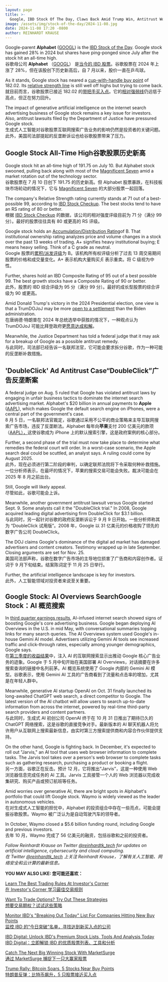 ```yaml
---
layout: page
title: >-
  Google, IBD Stock Of The Day, Claws Back Amid Trump Win, Antitrust Worries, Fierce AI Competition	谷歌，今日 IBD 股票，在特朗普获胜中扳回一城，反垄断担忧，激烈的人工智能竞争
image: /assets/img/stock-of-the-day/2024-11-08.jpg
date: 2024-11-08 17:20 -0800
author: REINHARDT KRAUSE
---
```







Google-parent **Alphabet** ([GOOGL](https://research.investors.com/quote.aspx?symbol=GOOGL)) is the [IBD Stock of the Day](https://www.investors.com/category/research/ibd-stock-of-the-day/). Google stock has gained 28% in 2024 but shares have ping-ponged since July after the stock hit an all-time high.  
谷歌母公司 **Alphabet** （[GOOGL](https://research.investors.com/quote.aspx?symbol=GOOGL)） 是[当今的 IBD 股票](https://www.investors.com/category/research/ibd-stock-of-the-day/)。谷歌股票在 2024 年上涨了 28%，但在该股创下历史新高后，自 7 月以来，股价一直在乒乓球。


As it stands, Google stock has neared a [cup-with-handle buy point](https://www.investors.com/how-to-invest/investors-corner/investor-basics-why-learning-base-patterns-gets-the-ball-rolling/) of 182.02. Its [relative strength line](https://www.investors.com/how-to-invest/investors-corner/when-to-sell-rs-line-gives-clues-about-a-stocks-weakening-health/) is still well off highs but trying to come back.  
就目前而言，谷歌股票已接近 182.02 的[带把手买入点](https://www.investors.com/how-to-invest/investors-corner/investor-basics-why-learning-base-patterns-gets-the-ball-rolling/)。它的[相对强弱线](https://www.investors.com/how-to-invest/investors-corner/when-to-sell-rs-line-gives-clues-about-a-stocks-weakening-health/)仍远低于高点，但正在努力回升。


The impact of generative artificial intelligence on the internet search advertising business of Google stock remains a key issue for investors. Also, antitrust lawsuits filed by the Department of Justice have pressured Google stock.  
生成式人工智能对谷歌股票互联网搜索广告业务的影响仍然是投资者的关键问题。此外，美国司法部提起的反垄断诉讼也给谷歌股票带来了压力。




Google Stock All-Time High谷歌股票历史新高
----------------------------------


Google stock hit an all-time high of 191.75 on July 10. But Alphabet stock swooned, pulling back along with most of the [Magnificent Seven](https://www.investors.com/research/magnificent-seven-stocks/) amid a market rotation out of the technology sector.  
谷歌股票在 7 月 10 日创下 191.75 的历史新高。但 Alphabet 股票暴跌，在科技板块市场轮动的情况下，它与 [Magnificent Seven](https://www.investors.com/research/magnificent-seven-stocks/) 的大部分股票一起回落。


The company's Relative Strength rating currently stands at 71 out of a best-possible 99, according to [IBD Stock Checkup](https://research.investors.com/stockcheckup.aspx). The best stocks tend to have an RS rating of 80 or better.  
根据 [IBD Stock Checkup](https://research.investors.com/stockcheckup.aspx) 的数据，该公司的相对强度评级目前为 71 分（满分 99 分）。最好的股票往往具有 80 或更高的 RS 评级。


Google stock holds an [Accumulation/Distribution Rating](https://www.investors.com/how-to-invest/investors-corner/how-to-buy-stocks-accumulation-distribution-rating-shows-professionals-moves/)of B. That institutional ownership rating analyzes price and volume changes in a stock over the past 13 weeks of trading. A+ signifies heavy institutional buying; E means heavy selling. Think of a C grade as neutral.  
Google 股票的[累积/派发评级](https://www.investors.com/how-to-invest/investors-corner/how-to-buy-stocks-accumulation-distribution-rating-shows-professionals-moves/)为 B。该机构所有权评级分析了过去 13 周交易期间股票的价格和成交量变化。A+ 表示机构大量购买;E 表示重卖。将 C 级视为中性。


Further, shares hold an IBD Composite Rating of 95 out of a best possible 99. The best growth stocks have a Composite Rating of 90 or better.  
此外，股票的 IBD 综合评级为 95 分（满分 99 分）。最好的成长型股票的综合评级为 90 或更高。


Amid Donald Trump's victory in the 2024 Presidential election, one view is that a TrumDOJoJ may be more [open to a settlement](https://www.investors.com/news/technology/google-stock-trump-victory-antitrust-doj/) than the Biden administration.  
在唐纳德·特朗普在 2024 年总统选举中获胜的情况下，一种观点认为 TrumDOJoJ 可能比拜登政府更[愿意达成和解](https://www.investors.com/news/technology/google-stock-trump-victory-antitrust-doj/)。


Meanwhile, the Justice Department has told a federal judge that it may ask for a breakup of Google as a possible antitrust remedy.  
与此同时，司法部已经告诉一名联邦法官，它可能会要求拆分谷歌，作为一种可能的反垄断补救措施。


'DoubleClick' Ad Antitrust Case“DoubleClick”广告反垄断案
--------------------------------------------------


A federal judge on Aug. 5 ruled that Google has violated antitrust laws by engaging in unfair business tactics to dominate the internet search advertising market. Alphabet's $20 billion in annual payments to **Apple** ([AAPL](https://research.investors.com/quote.aspx?symbol=AAPL)), which makes Google the default search engine on iPhones, were a central part of the government's case.  
8 月 5 日，一名联邦法官裁定，谷歌通过采用不公平的商业策略来主导互联网搜索广告市场，违反了反垄断法。Alphabet 每年向**苹果**支付 200 亿美元的款项 （[AAPL），](https://research.investors.com/quote.aspx?symbol=AAPL)这使谷歌成为 iPhone 上的默认搜索引擎，这是政府案例的核心部分。


Further, a second phase of the trial must now take place to determine what remedies the federal court will order. In a worst-case scenario, the Apple search deal could be scuttled, an analyst says. A ruling could come by August 2025.  
此外，现在必须进行第二阶段的审判，以确定联邦法院将下令采取何种补救措施。一位分析师表示，在最坏的情况下，苹果的搜索交易可能会失败。裁决可能会在 2025 年 8 月之前出台。


Still, Google will likely appeal.  
尽管如此，谷歌可能会上诉。


Meanwhile, another government antitrust lawsuit versus Google started Sept. 9. Some analysts call it the "DoubleClick trial." In 2008, Google acquired leading digital advertising firm DoubleClick for $3.1 billion.  
与此同时，另一起针对谷歌的政府反垄断诉讼于 9 月 9 日开始。一些分析师称其为 “DoubleClick 试用版”。2008 年，Google 以 31 亿美元的价格收购了领先的数字广告公司 DoubleClick。


The DOJ claims Google's dominance of the digital ad market has damaged advertisers and content creators. Testimony wrapped up in late September. Closing arguments are set for Nov. 25.  
美国司法部声称，谷歌在数字广告市场的主导地位损害了广告商和内容创作者。证词于 9 月下旬结束。结案陈词定于 11 月 25 日举行。


Further, the artificial intelligence landscape is key for investors.  
此外，人工智能领域对投资者来说至关重要。


Google Stock: AI Overviews SearchGoogle Stock：AI 概览搜索
-----------------------------------------------------


In [third quarter earnings results](https://www.investors.com/news/technology/google-stock-google-earnings-ad-search-growth-q32024/), AI-infused internet search showed signs of boosting Google's core advertising business. Google began deploying AI Overviews in the U.S. in mid May, with conversational summaries topping links for many search queries. The AI Overviews system used Google's in-house Gemini AI model. Advertisers utilizing Gemini AI tools see increased traffic and click-through rates, especially among younger demographics, Google says.  
在[第三季度的收益结果](https://www.investors.com/news/technology/google-stock-google-earnings-ad-search-growth-q32024/)中，注入 AI 的互联网搜索显示出推动 Google 核心广告业务的迹象。Google 于 5 月中旬开始在美国部署 AI Overviews，对话摘要在许多搜索查询的链接中名列前茅。AI 概览系统使用了 Google 内部的 Gemini AI 模型。谷歌表示，使用 Gemini AI 工具的广告商看到了流量和点击率的增加，尤其是在年轻人群中。


Meanwhile, generative AI startup OpenAI on Oct. 31 finally launched its long-awaited ChatGPT web search, a direct competitor to Google. The latest version of the AI chatbot will allow users to search up-to-date information from across the internet, powered by real-time third-party search providers and content partners.  
与此同时，生成式 AI 初创公司 OpenAI 终于在 10 月 31 日推出了期待已久的 ChatGPT 网络搜索，这是谷歌的直接竞争对手。最新版本的 AI 聊天机器人将允许用户从互联网上搜索最新信息，由实时第三方搜索提供商和内容合作伙伴提供支持。


On the other hand, Google is fighting back. In December, it's expected to roll out "Jarvis," an AI tool that uses web browser information to complete tasks. The Jarvis tool takes over a person's web browser to complete tasks such as gathering research, purchasing a product or booking a flight.  
另一方面，谷歌正在反击。预计 12 月，它将推出“Jarvis”，这是一种使用 Web 浏览器信息完成任务的 AI 工具。Jarvis 工具接管一个人的 Web 浏览器以完成收集研究、购买产品或预订航班等任务。


Amid worries over generative AI, there are bright spots in Alphabet's portfolio that could lift Google stock. Waymo is widely viewed as the leader in autonomous vehicles.  
在对生成式人工智能的担忧中，Alphabet 的投资组合中存在一些亮点，可能会提振谷歌股票。Waymo 被广泛认为是自动驾驶汽车的领导者。


In October, Waymo closed a $5.6 billion funding round, including Google and previous investors.  
去年 10 月，Waymo 完成了 56 亿美元的融资，包括谷歌和之前的投资者。


*Follow Reinhardt Krause on Twitter [@reinhardtk\_tech](https://twitter.com/reinhardtk_tech) for updates on artificial intelligence, cybersecurity and cloud computing.  
在 Twitter [@reinhardtk\_tech](https://twitter.com/reinhardtk_tech) 上关注 Reinhardt Krause，了解有关人工智能、网络安全和云计算的最新信息。*


**YOU MAY ALSO LIKE: 您可能还喜欢：**


[Learn The Best Trading Rules At Investor's Corner  
在 Investor's Corner 学习最佳交易规则](https://www.investors.com/category/how-to-invest/investors-corner/)


[Want To Trade Options? Try Out These Strategies  
想要交易期权？试试这些策略](https://www.investors.com/ibd-videos/videos/want-to-trade-options-here-are-the-basics-to-get-you-started)


[Monitor IBD's "Breaking Out Today" List For Companies Hitting New Buy Points  
监控 IBD 的“今日突破”名单，寻找达到新买入点的公司](https://www.investors.com/ibd-indexes/ibd-breakout-stocks-index/)


[IBD Digital: Unlock IBD's Premium Stock Lists, Tools And Analysis Today  
IBD Digital：立即解锁 IBD 的优质股票列表、工具和分析](https://www.investors.com/product/ibd-digital/?artProdLink=IBD_Digital)


[Catch The Next Big Winning Stock With MarketSurge  
通过 MarketSurge 捕捉下一只大赢家股票](https://www.investors.com/product/marketsmith/?artProdLink=MarketSmith)


[Trump Rally: Bitcoin Soars, 5 Stocks Near Buy Points  
特朗普反弹：比特币飙升，5 只股票接近买入点](https://www.investors.com/market-trend/stock-market-today/dow-jones-futures-bitcoin-80000-trump-rally-nvidia-meta-buy-points/)




